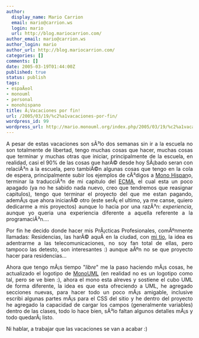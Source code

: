 ```yaml
---
author:
  display_name: Mario Carrion
  email: mario@carrion.ws
  login: mario
  url: http://blog.mariocarrion.com/
author_email: mario@carrion.ws
author_login: mario
author_url: http://blog.mariocarrion.com/
categories: []
comments: []
date: 2005-03-19T01:44:00Z
published: true
status: publish
tags:
- espaÃ±ol
- monouml
- personal
- monohispano
title: Â¡Vacaciones por fin!
url: /2005/03/19/%c2%a1vacaciones-por-fin/
wordpress_id: 99
wordpress_url: http://mario.monouml.org/index.php/2005/03/19/%c2%a1vacaciones-por-fin/
---
```


<div style="clear:both;"></div>
<p align="justify">A pesar de estas vacaciones son sÃ³lo dos semanas sin ir a la escuela no son totalmente de libertad, tengo muchas cosas que hacer, muchas cosas que terminar y muchas otras que iniciar, principalmente de la escuela, en realidad, casi el 90% de las cosas que harÃ© desde hoy SÃ¡bado seran con relaciÃ³n a la escuela, pero tambiÃ©n algunas cosas que tengo en la cola de espera, principalmente subir los ejemplos de cÃ³digos a <a href="http://www.monohispano.org">Mono Hispan</a>o, terminar la traducciÃ³n de mi capitulo del <a href="http://www.monohispano.org/ecma">ECMA</a>, el cual esta un poco apagado (ya no he sabido nada nuevo, creo que tendremos que reasignar capitulos), tengo que terminar el proyecto del que me estan pagando, ademÃ¡s que ahora iniciarÃ© otro (este serÃ¡ el ultimo, ya me canse, quiero dedicarme a mis proyectos) aunque lo hacia por una razÃ³n: <span style="font-style:italic;">experiencia</span>, aunque yo queria una experiencia diferente a aquella referente a la programaciÃ³n....</p>
<p align="justify">Por fin he decido donde hacer mis PrÃ¡cticas Profesionales, comÃºnmente llamadas: Residencias, las harÃ© aquÃ­ en la ciudad, con <a href="http://www.coverma.com.mx">mi tio</a>, la idea es adentrarme a las telecomunicaciones, no soy fan total de ellas, pero  tampoco las detesto, son interesantes :) aunque aÃºn no se que proyecto hacer para residencias...</p>
<p align="justify">Ahora que tengo mÃ¡s tiempo "<span style="font-style:italic;">libre</span>" me la paso haciendo mÃ¡s cosas, he actualizado el logotipo de <a href="http://monouml.sourceforge.net">MonoUML</a> (en realidad no es un logotipo como tal, pero se ve bien :), ahora el mono esta alreves y sostiene el cubo UML de forma diferente, la idea es que esta ofreciendo a UML, he agregado secciones nuevas, para hacer todo  un poco mÃ¡s amigable, inclusive escribi algunas partes mÃ¡s para el CSS del sitio y he dentro del proyecto he agregado la capacidad de cargar los campos (generalmente variables) dentro de las clases, todo lo hace bien, sÃ³lo faltan algunos detalles mÃ¡s y todo quedarÃ¡ listo.</p>
<p align="justify">Ni hablar, a trabajar que las vacaciones se van a acabar :)</p>
<div style="clear:both; padding-bottom: 0.25em;"></div>
